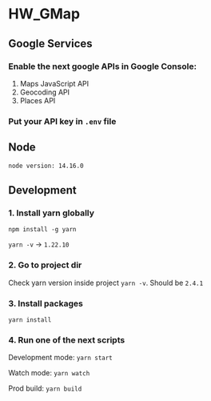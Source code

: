 # HW_GMap

## Google Services

### Enable the next google APIs in Google Console:
1. Maps JavaScript API
2. Geocoding API
3. Places API

### Put your API key in `.env` file

## Node
`node version: 14.16.0`
## Development
### 1. Install yarn globally
`npm install -g yarn`

`yarn -v` -> `1.22.10`
### 2. Go to project dir
Check yarn version inside project `yarn -v`. Should be `2.4.1
`
### 3. Install packages
`yarn install`
### 4. Run one of the next scripts

Development mode: `yarn start`

Watch mode: `yarn watch`

Prod build: `yarn build`
